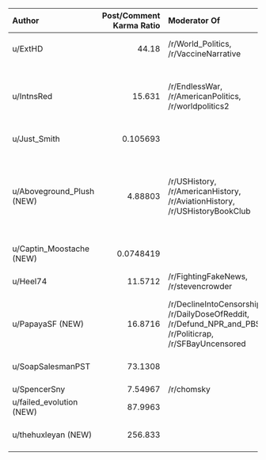 | Author                    |   Post/Comment Karma Ratio | Moderator Of                                                                                             | Buzzwords                                                                                                                                                                                                                     |   Post Count |
|:--------------------------|---------------------------:|:---------------------------------------------------------------------------------------------------------|:------------------------------------------------------------------------------------------------------------------------------------------------------------------------------------------------------------------------------|-------------:|
| u/ExtHD                   |                 44.18      | /r/World_Politics, /r/VaccineNarrative                                                                   | (1) us (2) covid, media (3) biden (4) facts/fact, news, putin                                                                                                                                                                 |           15 |
| u/IntnsRed                |                 15.631     | /r/EndlessWar, /r/AmericanPolitics, /r/worldpolitics2                                                    | (1) us (2) anti, right/rights (3) biden, democratic/democrats, israel, new, wars/war (4) china, court, ends/ending/end/ended (6) campaigns/campaign, say/says/saying, unite/united                                            |            2 |
| u/Just_Smith              |                  0.105693  |                                                                                                          | (1) round, weekly (2) hexenbrett, tenebrosa, terra                                                                                                                                                                            |            2 |
| u/Aboveground_Plush (NEW) |                  4.88803   | /r/USHistory, /r/AmericanHistory, /r/AviationHistory, /r/USHistoryBookClub                               | (1) american/americans, world (2) first, mexico, war (3) city/cities, spanish (4) year/years (5) flight, history, independent/independence, stating/states/state (6) america, days/day, forced/force/forces, killed/kill, new |            1 |
| u/Captin_Moostache (NEW)  |                  0.0748419 |                                                                                                          | (1) ever, home, human, makes                                                                                                                                                                                                  |            1 |
| u/Heel74                  |                 11.5712    | /r/FightingFakeNews, /r/stevencrowder                                                                    | (1) say/says (2) vaccination/vaccine/vaccinated (3) honk, people, rittenhouse                                                                                                                                                 |            1 |
| u/PapayaSF (NEW)          |                 16.8716    | /r/DeclineIntoCensorship, /r/DailyDoseOfReddit, /r/Defund_NPR_and_PBS, /r/Politicrap, /r/SFBayUncensored | (1) anon/anons (2) making/make/makes                                                                                                                                                                                          |            1 |
| u/SoapSalesmanPST         |                 73.1308    |                                                                                                          | (1) discusses (2) destabilization/destabilizing, hindutva, ideology/ideological                                                                                                                                               |            1 |
| u/SpencerSny              |                  7.54967   | /r/chomsky                                                                                               | (1) media                                                                                                                                                                                                                     |            1 |
| u/failed_evolution (NEW)  |                 87.9963    |                                                                                                          | (1) us                                                                                                                                                                                                                        |            1 |
| u/thehuxleyan (NEW)       |                256.833     |                                                                                                          | (1) appeal, assange, extradition (2) coverage, debt, reconciliation                                                                                                                                                           |            1 |